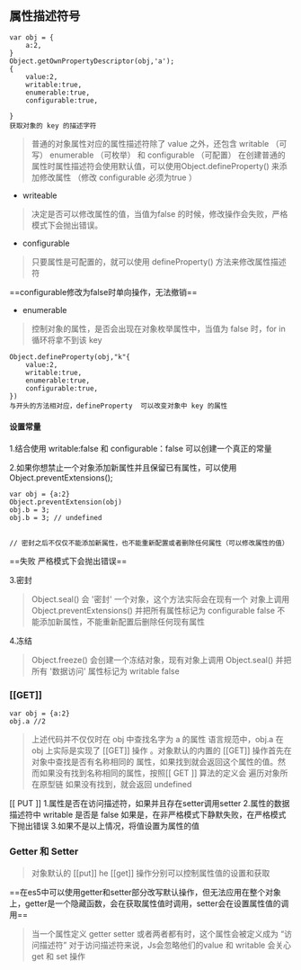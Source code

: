 ## 属性描述符号
```
var obj = {
    a:2,
}
Object.getOwnPropertyDescriptor(obj,'a');
{
    value:2,
    writable:true,
    enumerable:true,
    configurable:true,
    
}
获取对象的 key 的描述字符
```
> 普通的对象属性对应的属性描述符除了 value 之外，还包含 writable （可写） enumerable （可枚举） 和 configurable （可配置） 在创建普通的属性时属性描述符会使用默认值，可以使用Object.defineProperty() 来添加修改属性 （修改 configurable 必须为true ）

- writeable
> 决定是否可以修改属性的值，当值为false 的时候，修改操作会失败，严格模式下会抛出错误。
- configurable
> 只要属性是可配置的，就可以使用 defineProperty() 方法来修改属性描述符

==configurable修改为false时单向操作，无法撤销==

- enumerable
> 控制对象的属性，是否会出现在对象枚举属性中，当值为 false 时，for in 循环将拿不到该 key 

```
Object.defineProperty(obj,"k"{
    value:2,
    writable:true,
    enumerable:true,
    configurable:true,
})
与开头的方法相对应，defineProperty  可以改变对象中 key 的属性
```

#### 设置常量
1.结合使用 writable:false 和 configurable：false 可以创建一个真正的常量

2.如果你想禁止一个对象添加新属性并且保留已有属性，可以使用Object.preventExtensions();
```
var obj = {a:2}
Object.preventExtension(obj)
obj.b = 3;
obj.b = 3; // undefined


// 密封之后不仅仅不能添加新属性，也不能重新配置或者删除任何属性（可以修改属性的值）
```
==失败 严格模式下会抛出错误==

3.密封
> Object.seal() 会 '密封' 一个对象，这个方法实际会在现有一个 对象上调用 Object.preventExtensions() 并把所有属性标记为 configurable false
不能添加新属性，不能重新配置后删除任何现有属性

4.冻结
> Object.freeze() 会创建一个冻结对象，现有对象上调用 Object.seal() 并把所有 '数据访问' 属性标记为 writable false


### [[GET]]
```
var obj = {a:2}
obj.a //2
```
> 上述代码并不仅仅时在 obj 中查找名字为 a 的属性
语言规范中，obj.a 在 obj 上实际是实现了 [[GET]] 操作 。对象默认的内置的 [[GET]] 操作首先在对象中查找是否有名称相同的 属性，如果找到就会返回这个属性的值。然而如果没有找到名称相同的属性，按照[[ GET ]] 算法的定义会 遍历对象所在原型链
如果没有找到，就会返回 undefined

[[ PUT ]]
    1.属性是否在访问描述符，如果并且存在setter调用setter
    2.属性的数据描述符中 writable 是否是 false 如果是，在非严格模式下静默失败，在严格模式下抛出错误
    3.如果不是以上情况，将值设置为属性的值


### Getter 和 Setter
> 对象默认的 [[put]] he [[get]] 操作分别可以控制属性值的设置和获取

==在es5中可以使用getter和setter部分改写默认操作，但无法应用在整个对象上，getter是一个隐藏函数，会在获取属性值时调用，setter会在设置属性值的调用==

> 当一个属性定义 getter setter 或者两者都有时，这个属性会被定义成为 “访问描述符” 对于访问描述符来说，Js会忽略他们的value 和 writable 会关心get 和 set 操作